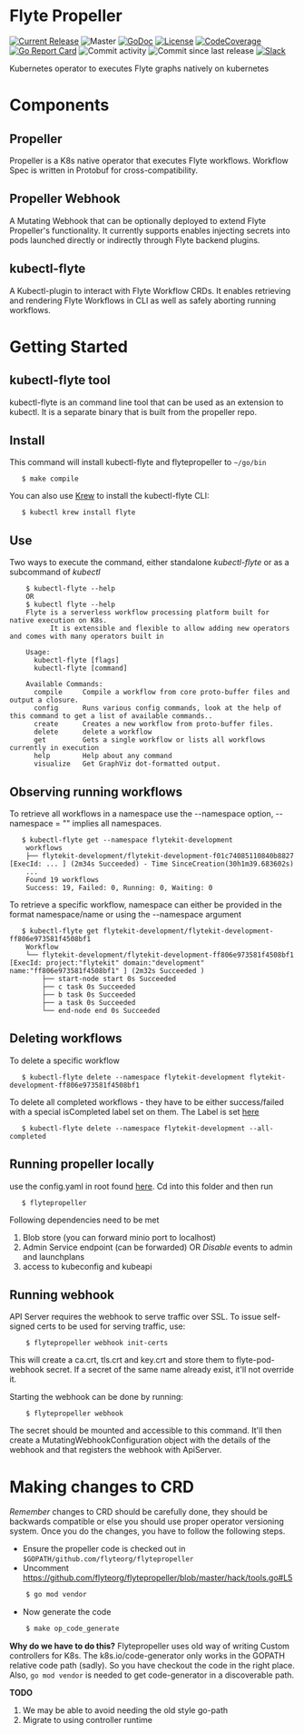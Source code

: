 Flyte Propeller
===============

[![Current Release](https://img.shields.io/github/release/flyteorg/flytepropeller.svg)](https://github.com/flyteorg/flytepropeller/releases/latest)
![Master](https://github.com/flyteorg/flytepropeller/workflows/Master/badge.svg)
[![GoDoc](https://godoc.org/github.com/flyteorg/flytepropeller?status.svg)](https://pkg.go.dev/mod/github.com/flyteorg/flytepropeller)
[![License](https://img.shields.io/badge/LICENSE-Apache2.0-ff69b4.svg)](http://www.apache.org/licenses/LICENSE-2.0.html)
[![CodeCoverage](https://img.shields.io/codecov/c/github/flyteorg/flytepropeller.svg)](https://codecov.io/gh/flyteorg/flytepropeller)
[![Go Report Card](https://goreportcard.com/badge/github.com/flyteorg/flytepropeller)](https://goreportcard.com/report/github.com/flyteorg/flytepropeller)
![Commit activity](https://img.shields.io/github/commit-activity/w/flyteorg/flytepropeller.svg?style=plastic)
![Commit since last release](https://img.shields.io/github/commits-since/flyteorg/flytepropeller/latest.svg?style=plastic)
[![Slack](https://img.shields.io/badge/slack-join_chat-white.svg?logo=slack&style=social)](https://slack.flyte.org)

Kubernetes operator to executes Flyte graphs natively on kubernetes

Components
==========

Propeller
---------
Propeller is a K8s native operator that executes Flyte workflows. Workflow Spec is written in Protobuf for
cross-compatibility.

Propeller Webhook
-----------------
A Mutating Webhook that can be optionally deployed to extend Flyte Propeller's functionality. It currently supports
enables injecting secrets into pods launched directly or indirectly through Flyte backend plugins.

kubectl-flyte
-------------
A Kubectl-plugin to interact with Flyte Workflow CRDs. It enables retrieving and rendering Flyte Workflows in CLI as
well as safely aborting running workflows.

Getting Started
===============
kubectl-flyte tool
------------------
kubectl-flyte is an command line tool that can be used as an extension to kubectl. It is a separate binary that is built
from the propeller repo.

Install
-------
This command will install kubectl-flyte and flytepropeller to `~/go/bin`

```
   $ make compile
```

You can also use [Krew](https://github.com/kubernetes-sigs/krew) to install the kubectl-flyte CLI:

```
   $ kubectl krew install flyte
```

Use
---
Two ways to execute the command, either standalone *kubectl-flyte* or as a subcommand of *kubectl*

```
    $ kubectl-flyte --help
    OR
    $ kubectl flyte --help
    Flyte is a serverless workflow processing platform built for native execution on K8s.
          It is extensible and flexible to allow adding new operators and comes with many operators built in

    Usage:
      kubectl-flyte [flags]
      kubectl-flyte [command]

    Available Commands:
      compile     Compile a workflow from core proto-buffer files and output a closure.
      config      Runs various config commands, look at the help of this command to get a list of available commands..
      create      Creates a new workflow from proto-buffer files.
      delete      delete a workflow
      get         Gets a single workflow or lists all workflows currently in execution
      help        Help about any command
      visualize   Get GraphViz dot-formatted output.
```

Observing running workflows
---------------------------

To retrieve all workflows in a namespace use the --namespace option, --namespace = "" implies all namespaces.

```
   $ kubectl-flyte get --namespace flytekit-development
    workflows
    ├── flytekit-development/flytekit-development-f01c74085110840b8827 [ExecId: ... ] (2m34s Succeeded) - Time SinceCreation(30h1m39.683602s)
    ...
    Found 19 workflows
    Success: 19, Failed: 0, Running: 0, Waiting: 0
```

To retrieve a specific workflow, namespace can either be provided in the format namespace/name or using the --namespace
argument

```
   $ kubectl-flyte get flytekit-development/flytekit-development-ff806e973581f4508bf1
    Workflow
    └── flytekit-development/flytekit-development-ff806e973581f4508bf1 [ExecId: project:"flytekit" domain:"development" name:"ff806e973581f4508bf1" ] (2m32s Succeeded )
        ├── start-node start 0s Succeeded
        ├── c task 0s Succeeded
        ├── b task 0s Succeeded
        ├── a task 0s Succeeded
        └── end-node end 0s Succeeded
```

Deleting workflows
------------------
To delete a specific workflow

```
   $ kubectl-flyte delete --namespace flytekit-development flytekit-development-ff806e973581f4508bf1
```

To delete all completed workflows - they have to be either success/failed with a special isCompleted label set on them.
The Label is set [here](https://github.com/flyteorg/flytepropeller/blob/master/pkg/controller/controller.go#L247)

```
   $ kubectl-flyte delete --namespace flytekit-development --all-completed
```

Running propeller locally
-------------------------
use the config.yaml in root found [here](https://github.com/flyteorg/flytepropeller/blob/master/config.yaml). Cd into
this folder and then run

```
   $ flytepropeller
```

Following dependencies need to be met

1. Blob store (you can forward minio port to localhost)
2. Admin Service endpoint (can be forwarded) OR *Disable* events to admin and launchplans
3. access to kubeconfig and kubeapi

Running webhook
---------------

API Server requires the webhook to serve traffic over SSL. To issue self-signed certs to be used for serving traffic,
use:

```
    $ flytepropeller webhook init-certs
```

This will create a ca.crt, tls.crt and key.crt and store them to flyte-pod-webhook secret. If a secret of the same name
already exist, it'll not override it.

Starting the webhook can be done by running:

```
    $ flytepropeller webhook
```

The secret should be mounted and accessible to this command. It'll then create a MutatingWebhookConfiguration object
with the details of the webhook and that registers the webhook with ApiServer.

Making changes to CRD
=====================
*Remember* changes to CRD should be carefully done, they should be backwards compatible or else you should use proper
operator versioning system. Once you do the changes, you have to follow the following steps.

- Ensure the propeller code is checked out in `$GOPATH/github.com/flyteorg/flytepropeller`
- Uncomment https://github.com/flyteorg/flytepropeller/blob/master/hack/tools.go#L5

```bash
    $ go mod vendor
```

- Now generate the code

```bash
    $ make op_code_generate
```

**Why do we have to do this?**
Flytepropeller uses old way of writing Custom controllers for K8s. The k8s.io/code-generator only works in the GOPATH
relative code path (sadly). So you have checkout the code in the right place. Also, `go mod vendor` is needed to get
code-generator in a discoverable path.

**TODO**

1. We may be able to avoid needing the old style go-path
2. Migrate to using controller runtime

